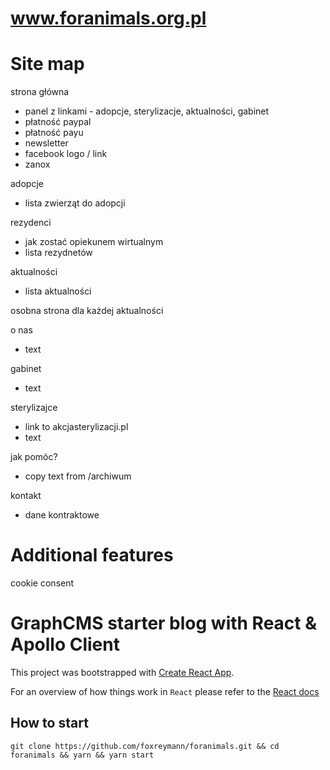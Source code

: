 # www.foranimals.org.pl  

# Site map  

strona główna  
*   panel z linkami - adopcje, sterylizacje, aktualności, gabinet  
*   płatność paypal
*   płatność payu  
*   newsletter  
*   facebook logo / link
*   zanox

adopcje  
*   lista zwierząt do adopcji  

rezydenci
*   jak zostać opiekunem wirtualnym
*   lista rezydnetów

aktualności  
*   lista aktualności  

osobna strona dla każdej aktualności  

o nas  
*   text  

gabinet  
*   text  

sterylizajce  
*   link to akcjasterylizacji.pl  
*   text  

jak pomóc?
*   copy text from /archiwum

kontakt  
*   dane kontraktowe  

# Additional features  

cookie consent  

# GraphCMS starter blog with React & Apollo Client

This project was bootstrapped with [Create React App](https://github.com/facebookincubator/create-react-app).

For an overview of how things work in `React` please refer to the [React docs](https://reactjs.org/docs/hello-world.html)

## How to start
```
git clone https://github.com/foxreymann/foranimals.git && cd foranimals && yarn && yarn start
```
